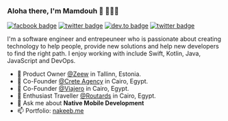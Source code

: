 ### Aloha there, I'm Mamdouh 👋 👨🏻‍💻

[![facbook badge](https://img.shields.io/badge/facebook-@mamdouhrelnakeeb-%231FA1F1?style=flat&logo=twitter&logoColor=white)](https://facebook.com/MamdouhRElNakeeb)
[![twitter badge](https://img.shields.io/badge/twitter-@mamdouhelnakeeb-%231FA1F1?style=flat&logo=twitter&logoColor=white)](https://twitter.com/MamdouhElNakeeb)
[![dev.to badge](https://img.shields.io/badge/linkedin-MamdouhElNakeeb-%230177B5?style=flat&logo=linkedin)](https://www.linkedin.com/in/MamdouhRElNakeeb)
[![twitter badge](https://img.shields.io/badge/instagram-@MamdouhElNakeeb-%23E4415F?style=flat&logo=instagram&logoColor=white)](https://instagram.com/MamdouhRElNakeeb)

I'm a software engineer and entrepeuneer who is passionate about creating technology to help people, provide new solutions and help new developers to find the right path. I enjoy working with include Swift, Kotlin, Java, JavaScript and DevOps.

- 🔭  Product Owner [@Zeew](https://www.zeew.eu/) in Tallinn, Estonia.
- 🔭  Co-Founder [@Crete Agency](https://www.creteagency.com/) in Cairo, Egypt.
- 🔭  Co-Founder [@Viajero](https://viajero.app/) in Cairo, Egypt.
- 🔭  Enthusiast Traveller [@Routards](https://www.facebook.com/Routards.eg) in Cairo, Egypt.
- 💬  Ask me about **Native Mobile Development**
- 📫  Portfolio: [nakeeb.me](https://nakeeb.me)
